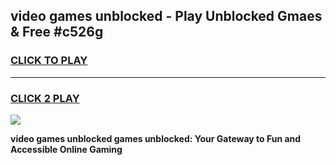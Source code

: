 
## video games unblocked - Play Unblocked Gmaes & Free #c526g
<h3>
<a href="https://premium.freeplayer.one?title=video_games_unblocked&ref=01M">CLICK TO PLAY</a></h3>
<hr>

<h3>
<a href="https://premium.freeplayer.one?title=video_games_unblocked&ref=01M">CLICK 2 PLAY</a>
  
</h3>

<a href="https://premium.freeplayer.one?title=video_games_unblocked&ref=01M"><img src="https://clearcache.store/games.png"></a>


**video games unblocked games unblocked: Your Gateway to Fun and Accessible Online Gaming**

